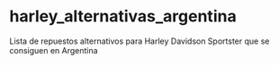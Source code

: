 # harley_alternativas_argentina
Lista de repuestos alternativos para Harley Davidson Sportster que se consiguen en Argentina
